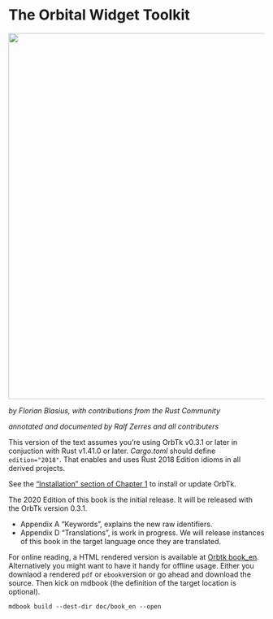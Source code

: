 # The Orbital Widget Toolkit

[<img src="img/orbtk_planet.svg" width="720"/>](img/orbtk_planet.svg)

*by Florian Blasius, with contributions from the Rust Community*

*annotated and documented by Ralf Zerres and all contributers*

This version of the text assumes you’re using OrbTk v0.3.1 or later in
conjuction with Rust v1.41.0 or later. *Cargo.toml* should define
`edition="2018"`. That enables and uses Rust 2018 Edition idioms in
all derived projects.

See the [“Installation” section of Chapter 1][install]
to install or update OrbTk.

The 2020 Edition of this book is the initial release. It will be
released with the OrbTk version 0.3.1.

- Appendix A “Keywords”, explains the new raw identifiers.
- Appendix D “Translations”, is work in progress. We will release
  instances of this book in the target language once they are translated.

For online reading, a HTML rendered version is available at [Orbtk
book_en][orbtk_book_en]. Alternatively you might want to have it handy
for offline usage. Either you downlaod a rendered `pdf` or
`ebook`version or go ahead and download the source. Then kick on
mdbook (the definition of the target location is optional).

```console
mdbook build --dest-dir doc/book_en --open
```

<!---
This text is available in [paperback and ebook format from No Starch Press][nsprust].
-->

[install]: https://doc.redox-os.org/orbtk-book/ch01-01-installation.html
[nsprust]: https://nostarch.com/orbtk
[orbtk_book_en]: https://www.redox-os.org/orbtk-book/book-en/doc/book-en
